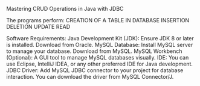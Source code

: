 Mastering CRUD Operations in Java with JDBC

The programs perform:
CREATION OF A TABLE IN DATABASE
INSERTION
DELETION
UPDATE
READ

Software Requirements:
Java Development Kit (JDK): Ensure JDK 8 or later is installed. Download from Oracle.
MySQL Database: Install MySQL server to manage your database. Download from MySQL.
MySQL Workbench (Optional): A GUI tool to manage MySQL databases visually.
IDE: You can use Eclipse, IntelliJ IDEA, or any other preferred IDE for Java development.
JDBC Driver: Add MySQL JDBC connector to your project for database interaction. You can download the driver from MySQL Connector/J.

